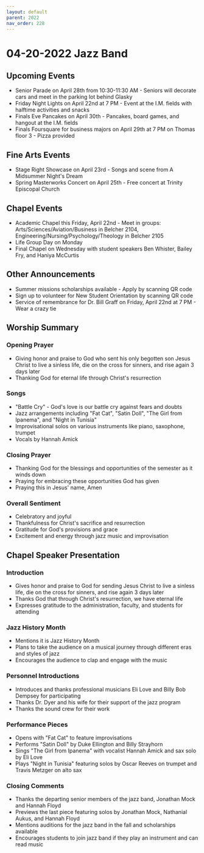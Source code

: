 ```yaml
---
layout: default
parent: 2022
nav_order: 228
---
```


# 04-20-2022 Jazz Band



## Upcoming Events

- Senior Parade on April 28th from 10:30-11:30 AM - Seniors will decorate cars and meet in the parking lot behind Glasky
- Friday Night Lights on April 22nd at 7 PM - Event at the I.M. fields with halftime activities and snacks  
- Finals Eve Pancakes on April 30th - Pancakes, board games, and hangout at the I.M. fields
- Finals Foursquare for business majors on April 29th at 7 PM on Thomas floor 3 - Pizza provided

## Fine Arts Events 

- Stage Right Showcase on April 23rd - Songs and scene from A Midsummer Night's Dream
- Spring Masterworks Concert on April 25th - Free concert at Trinity Episcopal Church  

## Chapel Events

- Academic Chapel this Friday, April 22nd - Meet in groups: Arts/Sciences/Aviation/Business in Belcher 2104, Engineering/Nursing/Psychology/Theology in Belcher 2105
- Life Group Day on Monday
- Final Chapel on Wednesday with student speakers Ben Whister, Bailey Fry, and Haniya McCurtis

## Other Announcements

- Summer missions scholarships available - Apply by scanning QR code
- Sign up to volunteer for New Student Orientation by scanning QR code 
- Service of remembrance for Dr. Bill Graff on Friday, April 22nd at 7 PM - Wear a crazy tie


## Worship Summary

### Opening Prayer

- Giving honor and praise to God who sent his only begotten son Jesus Christ to live a sinless life, die on the cross for sinners, and rise again 3 days later
- Thanking God for eternal life through Christ's resurrection 

### Songs 

- "Battle Cry" - God's love is our battle cry against fears and doubts
- Jazz arrangements including "Fat Cat", "Satin Doll", "The Girl from Ipanema", and "Night in Tunisia"
- Improvisational solos on various instruments like piano, saxophone, trumpet
- Vocals by Hannah Amick 

### Closing Prayer

- Thanking God for the blessings and opportunities of the semester as it winds down
- Praying for embracing these opportunities God has given
- Praying this in Jesus' name, Amen

### Overall Sentiment

- Celebratory and joyful
- Thankfulness for Christ's sacrifice and resurrection
- Gratitude for God's provisions and grace
- Excitement and energy through jazz music and improvisation


## Chapel Speaker Presentation

### Introduction

- Gives honor and praise to God for sending Jesus Christ to live a sinless life, die on the cross for sinners, and rise again 3 days later
- Thanks God that through Christ's resurrection, we have eternal life
- Expresses gratitude to the administration, faculty, and students for attending 

### Jazz History Month

- Mentions it is Jazz History Month
- Plans to take the audience on a musical journey through different eras and styles of jazz
- Encourages the audience to clap and engage with the music

### Personnel Introductions

- Introduces and thanks professional musicians Eli Love and Billy Bob Dempsey for participating 
- Thanks Dr. Dyer and his wife for their support of the jazz program
- Thanks the sound crew for their work 

### Performance Pieces 

- Opens with "Fat Cat" to feature improvisations
- Performs "Satin Doll" by Duke Ellington and Billy Strayhorn
- Sings "The Girl from Ipanema" with vocalist Hannah Amick and sax solo by Eli Love
- Plays "Night in Tunisia" featuring solos by Oscar Reeves on trumpet and Travis Metzger on alto sax

### Closing Comments

- Thanks the departing senior members of the jazz band, Jonathan Mock and Hannah Floyd
- Previews the last piece featuring solos by Jonathan Mock, Nathanial Aukus, and Hannah Floyd
- Mentions auditions for the jazz band in the fall and scholarships available
- Encourages students to join jazz band if they play an instrument and can read music